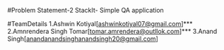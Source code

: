 #Problem Statement-2 StackIt- Simple QA application

#TeamDetails
1.Ashwin Kotiyal[ashwinkotiyal07@gmail.com]*** 
2.Amnrendera Singh Tomar[tomar.amrendera@outllok.com]***
3.Anand Singh[anandanandsinghanandsingh20@gmail.com]
